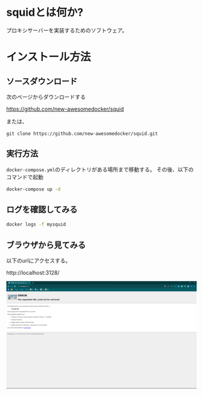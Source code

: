 


# squidとは何か?

プロキシサーバーを実装するためのソフトウェア。



# インストール方法

## ソースダウンロード

次のページからダウンロードする

https://github.com/new-awesomedocker/squid

または、

```
git clone https://github.com/new-awesomedocker/squid.git
```

## 実行方法

`docker-compose.yml`のディレクトリがある場所まで移動する。
その後、以下のコマンドで起動

```sh
docker-compose up -d
```


## ログを確認してみる

```sh
docker logs -f mysquid
```


## ブラウザから見てみる

以下のurlにアクセスする。

http://localhost:3128/


<img src="https://github.com/new-awesomedocker/squid/blob/main/screenshot/1.png?raw=true">



